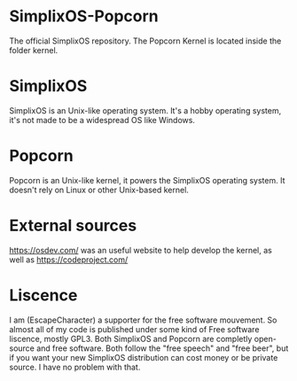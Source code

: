 # SimplixOS-Popcorn
The official SimplixOS repository. The Popcorn Kernel is located inside the folder kernel.
# SimplixOS
SimplixOS is an Unix-like operating system. It's a hobby operating system, it's not made to be a widespread OS like Windows.
# Popcorn
Popcorn is an Unix-like kernel, it powers the SimplixOS operating system. It doesn't rely on Linux or other Unix-based kernel.
# External sources
https://osdev.com/ was an useful website to help develop the kernel, as well as https://codeproject.com/
# Liscence
I am (EscapeCharacter) a supporter for the free software mouvement. So almost all of my code is published under some kind of Free software liscence, 
mostly GPL3. Both SimplixOS and Popcorn are completly open-source and free software. Both follow the "free speech" and "free beer", but if you want 
your new SimplixOS distribution can cost money or be private source. I have no problem with that.
